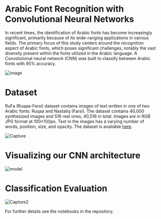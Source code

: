 # Arabic Font Recognition with Convolutional Neural Networks
In recent times, the identification of Arabic fonts has become increasingly significant, primarily because of its wide-ranging applications in various fields. The primary focus of this study centers around the recognition aspect of Arabic fonts, which poses significant challenges, notably the vast diversity present within the fonts utilized in the Arabic language.  A Convolutional neural network (CNN) was built to classify between Arabic fonts with 95% accuracy. 

![image](https://user-images.githubusercontent.com/39967400/226683142-612d8f14-f15d-463b-a59d-d2747d0d184b.png)


# Dataset

RuFa (Ruqaa-Farsi) dataset contains images of text written in one of two Arabic fonts: Ruqaa and Nastaliq (Farsi). The dataset contains 40,000 synthesized images and 516 real ones, 40,516 in total. Images are in RGB JPG format at 100×100px. Text in the images has a varying number of words, position, size, and opacity.
The dataset is available [here](https://mhmoodlan.github.io/blog/arabic-font-classification).


![Capture](https://user-images.githubusercontent.com/39967400/226684571-8fac17de-1a0f-4dd2-9725-c80f2c39734a.PNG)

# Visualizing our CNN architecture
![model](https://user-images.githubusercontent.com/39967400/226684776-53dab129-9fa4-4354-be39-ff95c67f42bf.png)

# Classification Evaluation 
![Capture2](https://user-images.githubusercontent.com/39967400/226684933-f10ab3d4-7a0d-4263-901d-ee9f2dbd0ac4.PNG)

For further details see the notebooks in the repository. 

